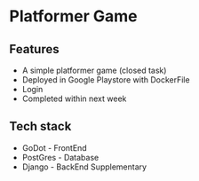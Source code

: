 # Platformer Game

## Features
- A simple platformer game (closed task)
- Deployed in Google Playstore with DockerFile
- Login
- Completed within next week


## Tech stack
- GoDot - FrontEnd
- PostGres - Database
- Django - BackEnd Supplementary

